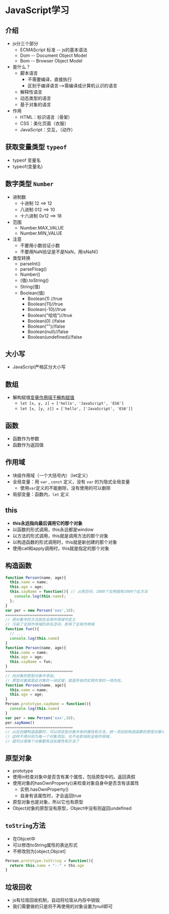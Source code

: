 
# JavaScript学习

## 介绍

- js分三个部分
  - ECMAScript 标准 -- js的基本语法
  - Dom -- Document Object Model
  - Bom -- Browser Object Model
- 是什么？
  - 脚本语言
    - 不需要编译，直接执行
    - 区别于编译语言-->需编译成计算机认识的语言
  - 解释性语言
  - 动态类型的语言
  - 基于对象的语言
- 作用
  - HTML：标识语言（骨架）
  - CSS：美化页面（衣服）
  - JavaScript：交互，（动作）

## 获取变量类型 `typeof`

- typeof 变量名
- typeof(变量名)

## 数字类型 `Number`

- 进制数
  - 十进制    12  ==> 12
  - 八进制   012  ==> 10
  - 十六进制 0x12 ==> 18
- 范围
  - Number.MAX_VALUE
  - Number.MIN_VALUE
- 注意
  - 不要用小数验证小数
  - 不要用NaN验证是不是NaN，用isNaN()
- 类型转换
  - parseInt()
  - parseFloag()
  - Number()
  - (值).toString()
  - String(值)
  - Boolean(值)
    - Boolean(1) //true
    - Boolean(11)//true
    - Boolean(-10)//true
    - Boolean("哈哈")//true
    - Boolean(0) //false
    - Boolean("")//false
    - Boolean(null)//false
    - Boolean(undefined)//false

## 大小写

- JavaScript严格区分大小写

## 数组

- 解构赋值[变量作用域于解构赋值](https://www.liaoxuefeng.com/wiki/001434446689867b27157e896e74d51a89c25cc8b43bdb3000/0014344993159773a464f34e1724700a6d5dd9e235ceb7c000)
  - `let [x, y, z] = ['hello', 'JavaScript', 'ES6']`
  - `let [x, [y, z]] = ['hello', ['JavaScript', 'ES6']]`

## 函数

- 函数作为参数
- 函数作为返回值

## 作用域

- 块级作用域（一个大括号内）（let定义）
- 全局变量：用 `var` , `const` 定义，没有 `var` 的为隐式全局变量
  - 使用`var`定义的不能删除，没有使用的可以删除
- 局部变量：函数内，`let` 定义

## this

- **this永远指向最后调用它的那个对象**
- 以函数的形式调用，this永远都是window
- 以方法的形式调用，this就是调用方法的那个对象
- 以构造函数的形式调用时，this就是新创建的那个对象
- 使用call和apply调用时，this就是指定的那个对象

## 构造函数

```javascript
function Person(name, age){
  this.name = name;
  this.age = age;
  this.sayName = function(){ // 占用空间，1000个实例就有1000个此方法
    console.log(this.name);
  };
}
var per = new Person('xxx',18);
==============================
// 把对象中的方法放在全局作用域中定义
// 污染了全局作用域的命名空间，影响了全局作用域
function fun(){
  // ....
  console.log(this.name)
}
function Person(name, age){
  this.name = name;
  this.age = age;
  this.sayName = fun;
}
==============================
// 向对象的原型对象中添加。
// 原型对象就是此对象的一块区域，就是所有的实例共享的一块内存。
function Person(name, age){
  this.name = name;
  this.age = age;
}
Person.prototype.sayName = function(){
  console.log(this.name)
}
var per = new Person('xxx',18);
per.sayName()
==============================
// 以后创建构造函数时，可以将这些对象共有的属性和方法，统一添加到构造函数的原型对象中。
// 这样不用分别为每一个对象添加，也不会影响到全局作用域，
// 就可以使每个对象都有这些属性和方法了
```

## 原型对象

- prototype
- 使用in检查对象中是否含有某个属性，包括原型中的。返回真假
- 使用对象的hasOwnProperty()来检查对象自身中是否含有该属性
  - 实例.hasOwnProperty()
  - 自身有该属性时，才会返回true
- 原型对象也是对象，所以它也有原型
- Object对象的原型没有原型，Object中没有则返回undefined

## `toString`方法

- 在Objcet中
- 可以修改toString属性的表达形式
- 不修改则为[object,Objcet]

```javascript
Person.prototype.toString = function(){
  return this.name + "--" + ths.age
}
```

## 垃圾回收

- js有垃圾回收机制，自动将垃圾从内存中销毁
- 我们需要做的只是将不再使用的对象设置为null即可

